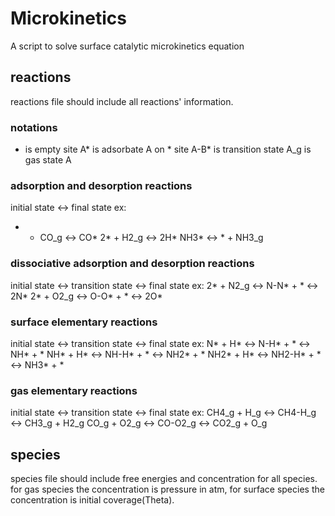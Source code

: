 # Microkinetics
A script to solve surface catalytic microkinetics equation 

## reactions
reactions file should include all reactions' information.

### notations
* is empty site
A* is adsorbate A on * site
A-B* is transition state
A_g is gas state A

### adsorption and desorption reactions
initial state <-> final state
ex:
* + CO_g <-> CO*
2* + H2_g <-> 2H*
NH3* <-> * + NH3_g

### dissociative adsorption and desorption reactions
initial state <-> transition state <-> final state
ex:
2* + N2_g <-> N-N* + * <-> 2N*
2* + O2_g <-> O-O* + * <-> 2O*

### surface elementary reactions
initial state <-> transition state <-> final state
ex:
N* + H* <-> N-H* + * <-> NH* + *
NH* + H* <-> NH-H* + * <-> NH2* + *
NH2* + H* <-> NH2-H* + * <-> NH3* + *

### gas elementary reactions
initial state <-> transition state <-> final state
ex:
CH4_g + H_g <-> CH4-H_g <-> CH3_g + H2_g
CO_g + O2_g <-> CO-O2_g <-> CO2_g + O_g

## species
species file should include free energies and concentration for all species.
for gas species the concentration is pressure in atm,
for surface species the concentration is initial coverage(Theta).

